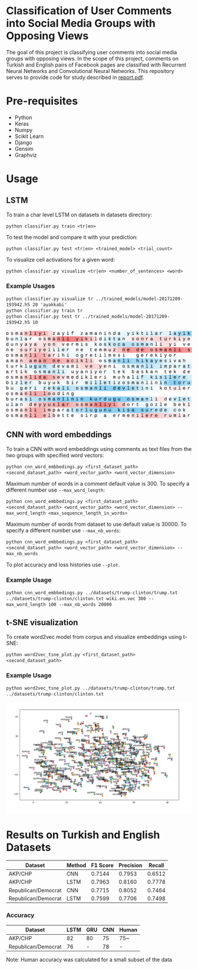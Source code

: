 # Classification of User Comments into Social Media Groups with Opposing Views
The goal of this project is classifying user comments into social media groups with opposing views. In the scope
of this project, comments on Turkish and English pairs of Facebook pages are classified with Recurrent Neural Networks and Convolutional Neural Networks. This repository serves to provide code for study described in [report.pdf](report.pdf).

# Pre-requisites
- Python
- Keras
- Numpy
- Scikit Learn
- Django 
- Gensim
- Graphviz

# Usage
## LSTM
To train a char level LSTM on datasets in datasets directory:

    python classifier.py train <tr|en> 

To test the model and compare it with your prediction:

    python classifier.py test <tr|en> <trained_model> <trial_count>
    
To visualize cell activations for a given word:

    python classifier.py visualize <tr|en> <number_of_sentences> <word>

### Example Usages

    python classifier.py visualize tr ../trained_models/model-20171209-193942.h5 20 'ayakkabi'
    python classifier.py train tr
    python classifier.py test tr ../trained_models/model-20171209-193942.h5 10

![alt text](images/neuron-1.png "Layer 2 Neuron 39 - Activations in several comments including ”osmanli”")

## CNN with word embeddings
To train a CNN with word embeddings using comments as text files from the two groups with specified word vectors:

    python cnn_word_embbedings.py <first_dataset_path> <second_dataset_path> <word_vector_path> <word_vector_dimension> 

Maximum number of words in a comment default value is 300. To specify a different number use `--max_word_length`:

    python cnn_word_embbedings.py <first_dataset_path> <second_dataset_path> <word_vector_path> <word_vector_dimension> --max_word_length <max_sequence_length_in_words>

Maximum number of words from dataset to use default value is 30000. To specify a different number use `--max_nb_words`:

    python cnn_word_embbedings.py <first_dataset_path> <second_dataset_path> <word_vector_path> <word_vector_dimension> --max_nb_words

To plot accuracy and loss histories use `--plot`.

### Example Usage
    python cnn_word_embbedings.py ../datasets/trump-clinton/trump.txt ../datasets/trump-clinton/clinton.txt wiki.en.vec 300 --max_word_length 100 --max_nb_words 20000

## t-SNE visualization
To create word2vec model from corpus and visualize embeddings using t-SNE:

    python word2vec_tsne_plot.py <first_dataset_path> <second_dataset_path>

### Example Usage
    python word2vec_tsne_plot.py ../datasets/trump-clinton/trump.txt ../datasets/trump-clinton/clinton.txt

![alt text](images/tsne-turkish.png "t-SNE representation of word embeddings from turkish dataset.")


# Results on Turkish and English Datasets

| Dataset | Method | F1 Score | Precision | Recall |
|---|---|---|---|---|
| AKP/CHP | CNN | 0.7144 | 0.7953 | 0.6512 |
| AKP/CHP | LSTM | 0.7963 | 0.8160 | 0.7778 |
| Republican/Democrat | CNN | 0.7715 | 0.8052 | 0.7464 |
| Republican/Democrat | LSTM | 0.7599 | 0.7706 | 0.7498 |

### Accuracy

| Dataset | LSTM | GRU | CNN | Human |
|---|---|---|---|---|
| AKP/CHP | 82 | 80 | 75 | 75~ |
| Republican/Democrat | 76 | - | 78 | - |

Note: Human accuracy was calculated for a small subset of the data
